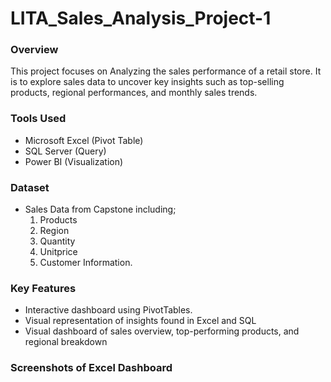 # LITA_Sales_Analysis_Project-1
### Overview
This project focuses on Analyzing the sales performance of a retail store. It is to explore sales data to uncover key insights such as top-selling products, regional performances, and monthly sales trends.

### Tools Used
- Microsoft Excel (Pivot Table)
- SQL Server (Query)
- Power BI (Visualization)

### Dataset
- Sales Data from Capstone including;
  1. Products
  2. Region
  3. Quantity
  4. Unitprice
  5. Customer Information.

### Key Features
- Interactive dashboard using PivotTables.
- Visual representation of insights found in Excel and SQL
- Visual dashboard of sales overview, top-performing products, and regional breakdown

### Screenshots of Excel Dashboard



